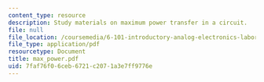 ```yaml
---
content_type: resource
description: Study materials on maximum power transfer in a circuit.
file: null
file_location: /coursemedia/6-101-introductory-analog-electronics-laboratory-spring-2007/7faf76f06ceb6721c2071a3e7ff9776e_max_power.pdf
file_type: application/pdf
resourcetype: Document
title: max_power.pdf
uid: 7faf76f0-6ceb-6721-c207-1a3e7ff9776e
---
```

